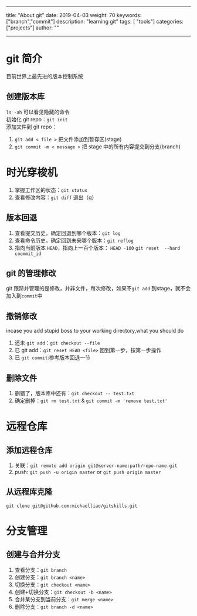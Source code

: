 
___
title: "About git"
date: 2019-04-03 
weight: 70
keywords: ["branch","commit"]
description: "learning git"
tags: [ "tools"]
categories: ["projects"]
author: ""
___


# git 简介

目前世界上最先进的版本控制系统
## 创建版本库

`ls -ah` 可以看见隐藏的命令\
初始化 git repo：`git init`\
添加文件到 git repo：

1. `git add < file >` 把文件添加到暂存区(stage)
2. `git commit -m < message >` 把 stage 中的所有内容提交到分支(branch)

# 时光穿梭机

1. 掌握工作区的状态：`git status`
2. 查看修改内容：`git diff` 退出（q）

## 版本回退

1. 查看提交历史，确定回退到哪个版本：`git log `
2. 查看命令历史，确定回到未来哪个版本：`git reflog` 
3. 指向当前版本 `HEAD`，指向上一百个版本： `HEAD -100`  `git reset  --hard coommit_id`

## git 的管理修改

git 跟踪并管理的是修改，并非文件，每次修改，如果不`git add` 到stage，就不会加入到`commit`中

## 撤销修改

incase you add stupid boss to your working directory,what you should do

1. 还未 `git add`：`git checkout --file`
2. 已 git add：`git reset HEAD <file>` 回到第一步，按第一步操作
3. 已 `git commit`:参考版本回退一节

## 删除文件

1. 删错了，版本库中还有：`git checkout -- test.txt`
2. 确定删掉：`git rm test.txt` & `git commit -m 'remove test.txt'`

# 远程仓库
## 添加远程仓库

1. 关联：`git remote add origin git@server-name:path/repo-name.git`
2. push: `git push -u origin master` or `git push origin master`

## 从远程库克隆

`git clone git@github.com:michaelliao/gitskills.git`

# 分支管理
## 创建与合并分支

1. 查看分支：`git branch`
2. 创建分支：`git branch <name>`
3. 切换分支：`git checkout <name>`
4. 创建+切换分支：`git checkout -b <name> ` 
5. 合并某分支到当前分支：`git merge <name>`
6. 删除分支：`git branch -d <name>`